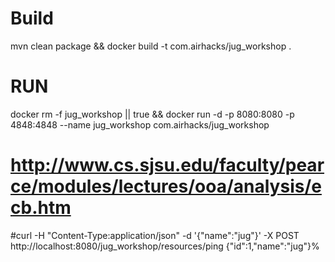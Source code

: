 # Build
mvn clean package && docker build -t com.airhacks/jug_workshop .

# RUN

docker rm -f jug_workshop || true && docker run -d -p 8080:8080 -p 4848:4848 --name jug_workshop com.airhacks/jug_workshop 

# http://www.cs.sjsu.edu/faculty/pearce/modules/lectures/ooa/analysis/ecb.htm

#curl -H "Content-Type:application/json" -d '{"name":"jug"}' -X POST http://localhost:8080/jug_workshop/resources/ping {"id":1,"name":"jug"}%